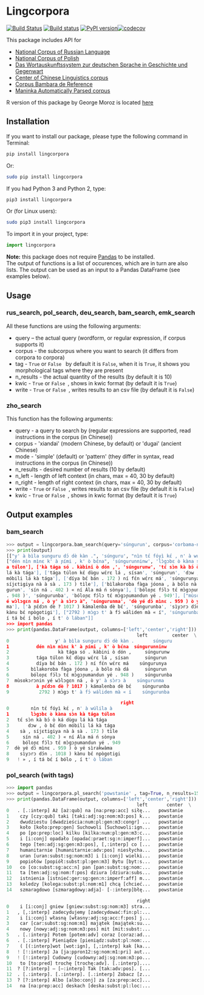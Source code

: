 # Lingcorpora
[![Build Status](https://travis-ci.org/alexeykosh/lingcorpora.py.svg?branch=master)](https://travis-ci.org/alexeykosh/lingcorpora.py) [![Build status](https://ci.appveyor.com/api/projects/status/a9yljmk5g6fkgj33?svg=true)](https://ci.appveyor.com/project/alexeykosh/lingcorpora-py) [![PyPI version](https://badge.fury.io/py/lingcorpora.svg)](https://badge.fury.io/py/lingcorpora)[![codecov](https://codecov.io/gh/alexeykosh/lingcorpora.py/branch/master/graph/badge.svg)](https://codecov.io/gh/alexeykosh/lingcorpora.py)


This package includes API for 
* [National Corpus of Russian Language](http://www.ruscorpora.ru)
* [National Corpus of Polish](http://nkjp.pl)
* [Das Wortauskunftssystem zur deutschen Sprache in Geschichte und Gegenwart](https://www.dwds.de/r)
* [Center of Chinese Linguistics corpus](http://ccl.pku.edu.cn:8080/ccl_corpus/index.jsp)
* [Corpus Bambara de Reference](http://maslinsky.spb.ru/bonito/run.cgi/first_form)
* [Maninka Automatically Parsed corpus](http://maslinsky.spb.ru/emk/run.cgi/first_form)

R version of this package by George Moroz is located [here](https://github.com/agricolamz/lingcorpora.R)

## Installation

If you want to install our package, please type the following command in Terminal:

```bash
pip install lingcorpora
```

Or:

```bash
sudo pip install lingcorpora
```

If you had Python 3 and Python 2, type:

```bash
pip3 install lingcorpora
```

Or (for Linux users):

```bash
sudo pip3 install lingcorpora
```


To import it in your project, type:

```python
import lingcorpora
```

**Note:** this package does not require [Pandas](http://pandas.pydata.org) to be installed. <br>
The output of functions is a list of occurences, which are in turn are also lists. The output can be used as an input to a Pandas DataFrame (see examples below).

## Usage

### rus_search, pol_search, deu_search, bam_search, emk_search
All these functions are using the following arguments:
* query – the actual query (wordform, or regular expression, if corpus supports it)
* corpus - the subcorpus where you want to search (it differs from corpora to corpora)
* tag - ```True``` or ```False ``` by default it is ```False```, when it is ```True```, it shows you morphological tags where they are present
* n_results - the actual quantity of the results (by default it is 10)
* kwic - ```True``` or ```False ```, shows in kwic format (by default it is ```True```)
* write - ```True``` or ```False ```, writes results to an csv file (by default it is ```False```)

### zho_search
This function has the following arguments:

* query - a query to search by (regular expressions are supported, read instructions in the corpus (in Chinese))
* corpus - 'xiandai' (modern Chinese, by default) or 'dugai' (ancient Chinese)
* mode - 'simple' (default) or 'pattern' (they differ in syntax, read instructions in the corpus (in Chinese))
* n_results - desired number of results (10 by default)
* n_left - length of left context (in chars, max = 40, 30 by default)
* n_right - length of right context (in chars, max = 40, 30 by default)
* write - ```True``` or ```False ```, writes results to an csv file (by default it is ```False```)
* kwic - ```True``` or ```False ```, shows in kwic format (by default it is ```True```)


## Output examples
### bam_search
```python
>>> output = lingcorpora.bam_search(query='súngurun', corpus='corbama-net-tonal')
>>> print(output)
[["y' à bìla sunguru dɔ́ dè kàn .", 'súnguru', "nìn tɛ́ fóyì kɛ́ , n' à wúlila à"],
["dén nìn mìnɛ k' à ɲími , k' ò bɛ́na", 'súngurunninw', 'lɔ̀gɔbɛ ò kàna sɔ̀n kà tág
a túlon'], ['kà tága só . kàbini ò dón ,', 'súngurunw', 'tɛ́ sɔ̀n kà bɔ́ ò ká dùgu 
lá kà tága'], ['tága túlon kɛ́ dùgu wɛ́rɛ lá , sísan', 'súngurun', 'dɔw , ò bɛ́ dòn
móbili lá kà tága'], ['díya bɛ́ bán . 172 ) ní fɛ́n wɛ́rɛ má', 'súngurunya', 'sà , 
síjɛtigiya nà à sà . 173 ) tìle'], ['bìlakoroba fàga jóona , à bólo nà dá', 'sún
gurun', 'sín ná . 402 ) « ní Ála má ń sònya'], ['bóloɲɛ fɔ́lɔ tɛ́ mɔ̀gɔɲumandun yé 
. 948 )', 'súngurunba', 'bóloɲɛ fɔ́lɔ tɛ́ mɔ̀gɔɲumandun yé . 949'], ["mùsokɔrɔnin y
é wɔ̀lɔgɛn ná , ò y' à sɔ̀rɔ à", 'súngurunma', 'dè yé dɔ́ mìnɛ . 959 ) ò yé sìrakwà
ma'], ['à ɲɛ́dɔn dè ? 1017 ) kámalenba dè bɛ́', 'súngurunba', 'sìyɔrɔ dɔ́n . 1018 )
kànu bɛ́ npògotigi'], ["2792 ) mɔ̀gɔ t' à fɔ́ wáliden mà « í", 'súngurunba', "! » ,
í tá bɛ́ í bólo , í t' ò lában"]]
>>> import pandas
>>> print(pandas.DataFrame(output, columns=['left','center','right']))
                                                left         center  \
0                 y' à bìla sunguru dɔ́ dè kàn .       súnguru   
1          dén nìn mìnɛ k' à ɲími , k' ò bɛ́na  súngurunninw   
2                  kà tága só . kàbini ò dón ,     súngurunw   
3          tága túlon kɛ́ dùgu wɛ́rɛ lá , sísan      súngurun   
4          díya bɛ́ bán . 172 ) ní fɛ́n wɛ́rɛ má    súngurunya   
5        bìlakoroba fàga jóona , à bólo nà dá      súngurun   
6        bóloɲɛ fɔ́lɔ tɛ́ mɔ̀gɔɲumandun yé . 948 )    súngurunba   
7  mùsokɔrɔnin yé wɔ̀lɔgɛn ná , ò y' à sɔ̀rɔ à    súngurunma   
8          à ɲɛ́dɔn dè ? 1017 ) kámalenba dè bɛ́    súngurunba   
9           2792 ) mɔ̀gɔ t' à fɔ́ wáliden mà « í    súngurunba   

                                          right  
0        nìn tɛ́ fóyì kɛ́ , n' à wúlila à  
1        lɔ̀gɔbɛ ò kàna sɔ̀n kà tága túlon  
2   tɛ́ sɔ̀n kà bɔ́ ò ká dùgu lá kà tága  
3       dɔw , ò bɛ́ dòn móbili lá kà tága  
4    sà , síjɛtigiya nà à sà . 173 ) tìle  
5     sín ná . 402 ) « ní Ála má ń sònya  
6     bóloɲɛ fɔ́lɔ tɛ́ mɔ̀gɔɲumandun yé . 949  
7  dè yé dɔ́ mìnɛ . 959 ) ò yé sìrakwàma  
8    sìyɔrɔ dɔ́n . 1018 ) kànu bɛ́ npògotigi  
9   ! » , í tá bɛ́ í bólo , í t' ò lában 
```

### pol_search (with tags)

```python
>>> import pandas
>>> output = lingcorpora.pl_search('powstanie' , tag=True, n_results=15))
>>> print(pandas.DataFrame(output, columns=['left','center','right']))
                                                left       center  \
0   . [.:interp] Aż [aż:qub] na [na:prep:acc] siłę...   powstanie    
1    czy [czy:qub] taki [taki:adj:sg:nom:m3:pos] k...   powstanie    
2    dwudziestu [dwadzieścia:num:pl:gen:m3:congr] ...   powstanie    
3    koło [koło:prep:gen] Suchowoli [Suchowoli:ign...   powstanie    
4    po [po:prep:loc] kilku [kilka:num:pl:gen:m3:c...   powstanie    
5    i [i:conj] opadało [opadać:praet:sg:n:imperf]...   powstanie    
6    tego [ten:adj:sg:gen:m3:pos], [,:interp] co [...   powstanie    
7    humanitarnie [humanitarnie:adv:pos] niesłycha...   powstanie    
8    uran [uran:subst:sg:nom:m3] i [i:conj] wielki...   powstanie    
9    popiołów [popiół:subst:pl:gen:m3] Bytu [byt:s...   powstanie    
10   co [co:subst:sg:acc:n] pan [pan:subst:sg:nom:...   powstanie    
11   ta [ten:adj:sg:nom:f:pos] dziura [dziura:subs...   powstanie    
12   istnienia [istnieć:ger:sg:gen:n:imperf:aff] m...   powstanie    
13   koledzy [kolega:subst:pl:nom:m1] chcą [chcieć...   powstanie    
14   szmaragdowo [szmaragdowy:adja]- [-:interp]błę...   powstanie    

                                                right  
0    i [i:conj] gniew [gniew:subst:sg:nom:m3] stra...  
1   , [,:interp] zadecydujemy [zadecydować:fin:pl:...  
2    i [i:conj] własną [własny:adj:sg:acc:f:pos] j...  
3    car [car:subst:sg:nom:m1] majątek [majątek:su...  
4    nowy [nowy:adj:sg:nom:m3:pos] mit [mit:subst:...  
5   . [.:interp] Potem [potem:adv] coraz [coraz:ad...  
6   . [.:interp] Pieniądze [pieniądz:subst:pl:nom:...  
7    ( [(:interp]wot [wot:ign], [,:interp] kak [ka...  
8   ! [!:interp] Ja [ja:ppron12:sg:nom:m1:pri] aut...  
9   ! [!:interp] Cudowny [cudowny:adj:sg:nom:m3:po...  
10   to [to:pred] trochę [trochę:adv]. [.:interp]....  
11  ? [?:interp] – [–:interp] Tak [tak:adv:pos]. [...  
12  . [.:interp]. [.:interp]. [.:interp] Zobacz [z...  
13  ? [?:interp] Albo [albo:conj] za [za:prep:acc]...  
14   na [na:prep:acc] deskach [deska:subst:pl:loc:...  
```
